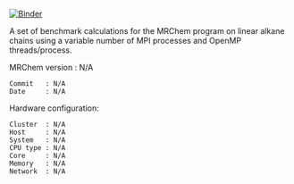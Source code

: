 [![Binder](https://mybinder.org/badge_logo.svg)](https://mybinder.org/v2/gh/MRChemSoft/mrchem-benchmark/master)

A set of benchmark calculations for the MRChem program
on linear alkane chains using a variable number of
MPI processes and OpenMP threads/process.

MRChem version : N/A

```
Commit   : N/A
Date     : N/A
```


Hardware configuration:

```
Cluster  : N/A
Host     : N/A
System   : N/A
CPU type : N/A
Core     : N/A
Memory   : N/A
Network  : N/A
```
